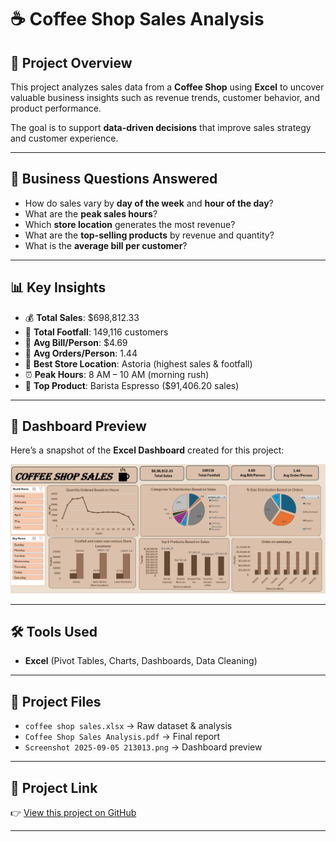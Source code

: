 # ☕ Coffee Shop Sales Analysis  

## 📌 Project Overview  
This project analyzes sales data from a **Coffee Shop** using **Excel** to uncover valuable business insights such as revenue trends, customer behavior, and product performance.  

The goal is to support **data-driven decisions** that improve sales strategy and customer experience.  

---

## 🎯 Business Questions Answered  
- How do sales vary by **day of the week** and **hour of the day**?  
- What are the **peak sales hours**?  
- Which **store location** generates the most revenue?  
- What are the **top-selling products** by revenue and quantity?  
- What is the **average bill per customer**?  

---

## 📊 Key Insights  
- 💰 **Total Sales**: $698,812.33  
- 👥 **Total Footfall**: 149,116 customers  
- 🧾 **Avg Bill/Person**: $4.69  
- 🛒 **Avg Orders/Person**: 1.44  
- 🌆 **Best Store Location**: Astoria (highest sales & footfall)  
- ⏰ **Peak Hours**: 8 AM – 10 AM (morning rush)  
- 🥇 **Top Product**: Barista Espresso ($91,406.20 sales)  

---

## 📸 Dashboard Preview  

Here’s a snapshot of the **Excel Dashboard** created for this project:  

![Coffee Shop Dashboard](Screenshot%202025-09-05%20213013.png)  

---

## 🛠️ Tools Used  
- **Excel** (Pivot Tables, Charts, Dashboards, Data Cleaning)  

---

## 📂 Project Files  
- `coffee shop sales.xlsx` → Raw dataset & analysis  
- `Coffee Shop Sales Analysis.pdf` → Final report  
- `Screenshot 2025-09-05 213013.png` → Dashboard preview  

---

## 🔗 Project Link  
👉 [View this project on GitHub](https://github.com/khushitiwari878/Coffee-Shop-sales)  

---
